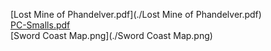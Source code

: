 [Lost Mine of Phandelver.pdf](./Lost Mine of Phandelver.pdf)  
[PC-Smalls.pdf](./PC-Smalls.pdf)  
[Sword Coast Map.png](./Sword Coast Map.png)  
